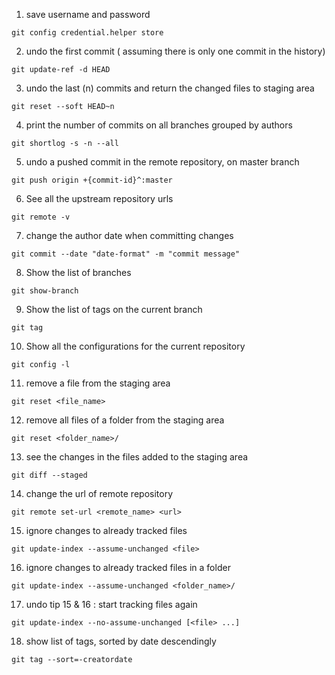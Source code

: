 
1. save username and password 

```
git config credential.helper store
```

2. undo the first commit ( assuming there is only one commit in the history)

```
git update-ref -d HEAD
```
3. undo the last (n) commits and return the changed files to staging area

```
git reset --soft HEAD~n
``` 
4. print the number of commits on all branches grouped by authors

```
git shortlog -s -n --all
```
5. undo a pushed commit in the remote repository, on master branch

```
git push origin +{commit-id}^:master
```
6. See all the upstream repository urls

```
git remote -v
```

7. change the author date when committing changes
```
git commit --date "date-format" -m "commit message"
```

8. Show the list of branches
```
git show-branch
```

9. Show the list of tags on the current branch
```
git tag
```
10. Show all the configurations for the current repository

```
git config -l
```

11. remove a file from the staging area

```
git reset <file_name>
```

12. remove all files of a folder from the staging area
```
git reset <folder_name>/
```
13. see the changes in the files added to the staging area
```
git diff --staged
```
14. change the url of remote repository
```
git remote set-url <remote_name> <url>
```

15. ignore changes to already tracked files
```
git update-index --assume-unchanged <file>
```

16. ignore changes to already tracked files in a folder
```
git update-index --assume-unchanged <folder_name>/
```
17. undo tip 15 & 16 : start tracking files again

```
git update-index --no-assume-unchanged [<file> ...]
```
18. show list of tags, sorted by date descendingly
```
git tag --sort=-creatordate
```